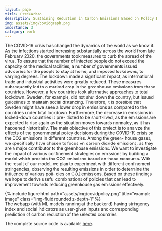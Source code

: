 ```yaml
---
layout: page
title: PredCarbon
description: Sustaining Reduction in Carbon Emissions Based on Policy Decisions post COVID-19 Crisis
img: assets/img/covidgraph.png
importance: 3
category: work
---
```



The COVID-19 crisis has changed the dynamics of the world as we know it. As the infections started
increasing substantially across the world from late February 2020, the governments took measures to
curb the spread of the virus. To ensure that the number of infected people do not exceed the
capacity of the medical facilities, a number of governments issued advisories for the people to stay
at home, and imposed lockdowns, to varying degrees. The lockdown made a significant impact,
as international trade and industrial activities were greatly reduced. These measures subsequently
led to a marked drop in the greenhouse emissions from those countries.
However, a few countries took alternative approaches to total lockdown. Sweden, for example, did
not shut down the country, but issued guidelines to maintain social distancing. Therefore, it
is possible that Sweden might have seen a lower drop in emissions as compared to the countries
under total lockdown. Furthermore, the decrease in emissions in locked-down countries is pre-
dicted to be short-lived, as the emissions are expected to rise again as the situation moves towards
normalcy, as it has happened historically.
The main objective of this project is to analyze the effects of the governmental policy decisions
during the COVID-19 crisis on the CO2 emissions in different countries. Among the green-
house gases, we specifically have chosen to focus on carbon dioxide emissions, as they are a
major contributor to the greenhouse emissions. We want to investigate the impact of various
confinement strategies on emissions by building a model which predicts the CO2 emissions based
on those measures. With the result of our model, we plan to experiment with different confinement
stringencies, observing the resulting emissions in order to determine the influence of various poli-
cies on CO2 emissions. Based on these findings we hope to derive useful combinations of policies
that can lead to improvement towards reducing greenhouse gas emissions effectively.



<div class="row">
<div class="col-sm mt-3 mt-md-0">
        {% include figure.html path="assets/img/covidpolicy.png" title="example image" class="img-fluid rounded z-depth-1" %}
    </div>

</div>
<div class="caption">
The webapp (with ML models running at the backend) having stringency index and social indicators as user-given inputs and corresponding prediction of carbon reduction of the selected countries
</div> 


The complete source code is available <a href='https://github.com/sapmitra/carbon-prediction-policy-decisions-COVID'>here</a>. 



